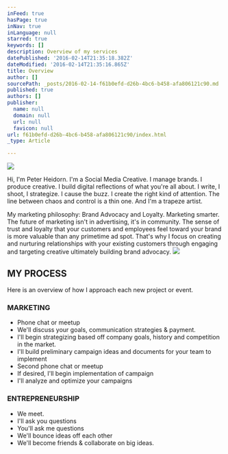 ```yaml
---
inFeed: true
hasPage: true
inNav: true
inLanguage: null
starred: true
keywords: []
description: Overview of my services
datePublished: '2016-02-14T21:35:18.382Z'
dateModified: '2016-02-14T21:35:16.865Z'
title: Overview
author: []
sourcePath: _posts/2016-02-14-f61b0efd-d26b-4bc6-b458-afa806121c90.md
published: true
authors: []
publisher:
  name: null
  domain: null
  url: null
  favicon: null
url: f61b0efd-d26b-4bc6-b458-afa806121c90/index.html
_type: Article

---
```

![](https://the-grid-user-content.s3-us-west-2.amazonaws.com/e2a556c0-c353-416b-acfa-071c4e621ee2.jpg)

Hi, I'm Peter Heidorn.  I'm a Social Media Creative.  I manage brands.  I produce creative.  I build digital reflections of what you're all about. I write, I shoot, I strategize. I cause the buzz. I create the right kind of attention. The line between chaos and control is a thin one. And I'm a trapeze artist.  

My marketing philosophy: Brand Advocacy and Loyalty. Marketing smarter. The future of marketing isn't in advertising, it's in community. The sense of trust and loyalty that your customers and employees feel toward your brand is more valuable than any primetime ad spot. That's why I focus on creating and nurturing relationships with your existing customers through engaging and targeting creative ultimately building brand advocacy.
![](https://the-grid-user-content.s3-us-west-2.amazonaws.com/d8b8e89d-e9a5-4441-80f2-da736645bcb1.jpg)

## MY PROCESS

Here is an overview of how I approach each new project or event.

### MARKETING

* Phone chat or meetup
* We'll discuss your goals, communication strategies & payment.
* I'll begin strategizing based off company goals, history and competition in the market.
* I'll build preliminary campaign ideas and documents for your team to implement
* Second phone chat or meetup
* If desired, I'll begin implementation of campaign
* I'll analyze and optimize your campaigns

### ENTREPRENEURSHIP

* We meet.
* I'll ask you questions
* You'll ask me questions
* We'll bounce ideas off each other
* We'll become friends & collaborate on big ideas.